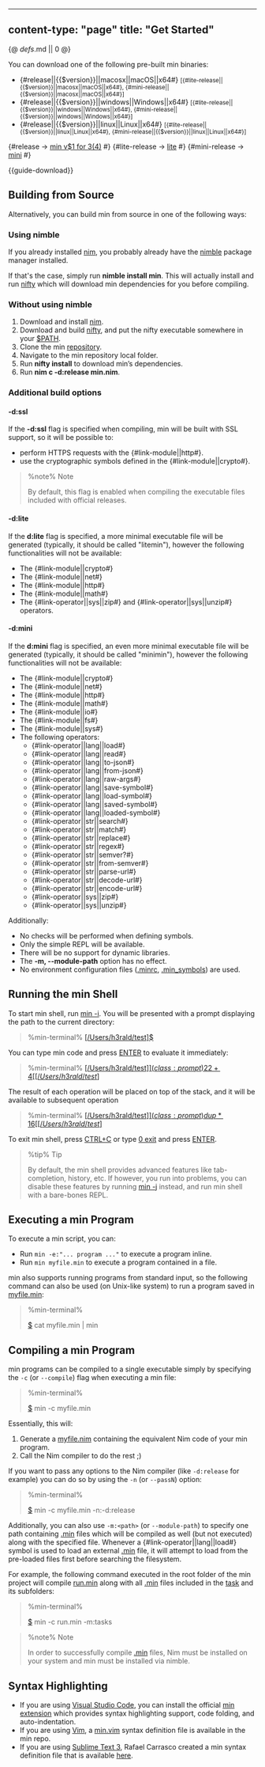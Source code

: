 -----
content-type: "page"
title: "Get Started"
-----
{@ _defs_.md || 0 @}


You can download one of the following pre-built min binaries:

* {#release||{{$version}}||macosx||macOS||x64#} <small>[{#lite-release||{{$version}}||macosx||macOS||x64#}, {#mini-release||{{$version}}||macosx||macOS||x64#}]</small>
* {#release||{{$version}}||windows||Windows||x64#} <small>[{#lite-release||{{$version}}||windows||Windows||x64#}, {#mini-release||{{$version}}||windows||Windows||x64#}]</small>
* {#release||{{$version}}||linux||Linux||x64#} <small>[{#lite-release||{{$version}}||linux||Linux||x64#}, {#mini-release||{{$version}}||linux||Linux||x64#}]</small>

{#release -> [min v$1 for $3 ($4)](https://github.com/h3rald/min/releases/download/v$1/min\_v$1\_$2\_$4.zip) #}
{#lite-release -> [lite](https://github.com/h3rald/min/releases/download/v$1/litemin\_v$1\_$2\_$4.zip) #}
{#mini-release -> [mini](https://github.com/h3rald/min/releases/download/v$1/minimin\_v$1\_$2\_$4.zip) #}

{{guide-download}}

## Building from Source

Alternatively, you can build min from source in one of the following ways:

### Using nimble

If you already installed [nim](https://nim-lang.org), you probably already have the [nimble](https://github.com/nim-lang/nimble) package manager installed.

If that's the case, simply run **nimble install min**. This will actually install and run [nifty](https://github.com/h3rald/nifty) which will download min dependencies for you before compiling. 

### Without using nimble

1. Download and install [nim](https://nim-lang.org).
2. Download and build [nifty](https://github.com/h3rald/nifty), and put the nifty executable somewhere in your [$PATH](class:kwd).
3. Clone the min [repository](https://github.com/h3rald/min).
4. Navigate to the min repository local folder.
5. Run **nifty install** to download min’s dependencies.
7. Run **nim c -d:release min.nim**.

### Additional build options

#### -d:ssl

If the **-d:ssl** flag is specified when compiling, min will be built with SSL support, so it will be possible to:
* perform HTTPS requests with the {#link-module||http#}.
* use the cryptographic symbols defined in the {#link-module||crypto#}.

> %note%
> Note
> 
> By default, this flag is enabled when compiling the executable files included with official releases.

#### -d:lite

If the **d:lite** flag is specified, a more minimal executable file will be generated (typically, it should be called "litemin"), however the following functionalities will not be available:

* The {#link-module||crypto#}
* The {#link-module||net#}
* The {#link-module||http#}
* The {#link-module||math#}
* The {#link-operator||sys||zip#} and {#link-operator||sys||unzip#} operators.

#### -d:mini

If the **d:mini** flag is specified, an even more minimal executable file will be generated (typically, it should be called "minimin"), however the following functionalities will not be available:

* The {#link-module||crypto#}
* The {#link-module||net#}
* The {#link-module||http#}
* The {#link-module||math#}
* The {#link-module||io#}
* The {#link-module||fs#}
* The {#link-module||sys#}
* The following operators:
  * {#link-operator||lang||load#}
  * {#link-operator||lang||read#}
  * {#link-operator||lang||to-json#}
  * {#link-operator||lang||from-json#}
  * {#link-operator||lang||raw-args#}
  * {#link-operator||lang||save-symbol#}
  * {#link-operator||lang||load-symbol#}
  * {#link-operator||lang||saved-symbol#}
  * {#link-operator||lang||loaded-symbol#}
  * {#link-operator||str||search#}
  * {#link-operator||str||match#}
  * {#link-operator||str||replace#}
  * {#link-operator||str||regex#}
  * {#link-operator||str||semver?#}
  * {#link-operator||str||from-semver#}
  * {#link-operator||str||parse-url#}
  * {#link-operator||str||decode-url#}
  * {#link-operator||str||encode-url#}
  * {#link-operator||sys||zip#}
  * {#link-operator||sys||unzip#}

Additionally:

* No checks will be performed when defining symbols.
* Only the simple REPL will be available.
* There will be no support for dynamic libraries.
* The **-m, \-\-module-path** option has no effect.
* No environment configuration files ([.minrc](class:file), [.min_symbols](class:file)) are used.

## Running the min Shell

To start min shell, run [min -i](class:cmd). You will be presented with a prompt displaying the path to the current directory:

> %min-terminal%
> [[/Users/h3rald/test]$](class:prompt)

You can type min code and press [ENTER](class:kbd) to evaluate it immediately:

> %min-terminal%
> [[/Users/h3rald/test]$](class:prompt) 2 2 +
>  4 
> [[/Users/h3rald/test]$](class:prompt)

The result of each operation will be placed on top of the stack, and it will be available to subsequent operation

> %min-terminal%
> [[/Users/h3rald/test]$](class:prompt) dup *
>  16
> [[/Users/h3rald/test]$](class:prompt)

To exit min shell, press [CTRL+C](class:kbd) or type [0 exit](class:cmd) and press [ENTER](class:kbd).

> %tip%
> Tip
> 
> By default, the min shell provides advanced features like tab-completion, history, etc. If however, you run into problems, you can disable these features by running [min -j](class:cmd) instead, and run min shell with a bare-bones REPL. 

## Executing a min Program

To execute a min script, you can:

* Run `min -e:"... program ..."` to execute a program inline.
* Run `min myfile.min` to execute a program contained in a file.

min also supports running programs from standard input, so the following command can also be used (on Unix-like system) to run a program saved in [myfile.min](class:file):

> %min-terminal%
> 
> [$](class:prompt) cat myfile.min | min

## Compiling a min Program

min programs can be compiled to a single executable simply by specifying the `-c` (or `--compile`) flag when executing a min file:

> %min-terminal%
> 
> [$](class:prompt) min -c myfile.min

Essentially, this will:

1. Generate a [myfile.nim](class:file) containing the equivalent Nim code of your min program.
2. Call the Nim compiler to do the rest ;)

If you want to pass any options to the Nim compiler (like `-d:release` for example) you can do so by using the `-n` (or `--passN`) option:

> %min-terminal%
> 
> [$](class:prompt) min -c myfile.min -n:-d:release

Additionally, you can also use `-m:<path>` (or `--module-path`) to specify one path containing [.min](class:ext) files which will be compiled as well (but not executed) along with the specified file. Whenever a {#link-operator||lang||load#} symbol is used to load an external [.min](class:ext) file, it will attempt to load from the pre-loaded files first before searching the filesystem.

For example, the following command executed in the root folder of the min project will compile [run.min](class:file) along with all [.min](class:ext) files included in the [task](class:dir) and its subfolders:

> %min-terminal%
> 
> [$](class:prompt) min -c run.min -m:tasks

> %note%
> Note
> 
> In order to successfully compile [.min](class.ext) files, Nim must be installed on your system and min must be installed via nimble.

## Syntax Highlighting

* If you are using [Visual Studio Code](https://code.visualstudio.com/), you can install the official [min extension](https://marketplace.visualstudio.com/items?itemName=h3rald.vscode-min-lang) which provides syntax highlighting support, code folding, and auto-indentation.
* If you are using [Vim](https://www.vim.org), a [min.vim](https://github.com/h3rald/min/blob/master/min.vim) syntax definition file is available in the min repo.
* If you are using [Sublime Text 3](https://www.sublimetext.com/3), Rafael Carrasco created a min syntax definition file that is available [here](https://github.com/rscarrasco/min-sublime-syntax).
